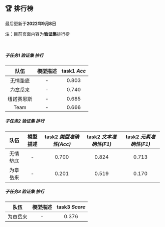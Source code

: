 
<br/>

## 🏆 排行榜

<p class="text-center">最后更新于<strong>2022年9月8日</strong></p>
<p class="text-center">注：目前页面内容为<strong>验证集</strong>排行榜</p>

<br/>

<!-- ##### 子任务1、2 验证集 综合排行

| 队伍 | 模型描述 | task1 *Acc* | task2 *Score* | task1 *Z* | task2 *Z* | Z<sub>*mean*</sub> |
| :--: | :--: | :--: | :--: | :--: | :--: | :--: |
| - | - | - | - | - | - | - | -->

##### 子任务1 验证集 排行

| 队伍 | 模型描述 | task1 *Acc* |
| :--: | :--: | :--: |
| 无情垫底 | - | 0.803 |
| 为章岳来 | - | 0.740 |
| 纽诺赛恩斯 | - | 0.685 |
| Team | - | 0.666 |

##### 子任务2 验证集 排行

| 队伍 | 模型描述 | task2 *类型准确性(Acc)* | task2 *文本准确性(F1)* | task2 *元素准确性(F1)* |
| :--: | :--: | :--: | :--: | :--: |
| 无情垫底 | - | 0.700 | 0.824 | 0.713 |
| 为章岳来 | - | 0.201 | 0.519 | 0.170 |

##### 子任务3 验证集 排行

| 队伍 | 模型描述 | task3 *Score* |
| :--: | :--: | :--: |
| 为章岳来 | - | 0.376 |
